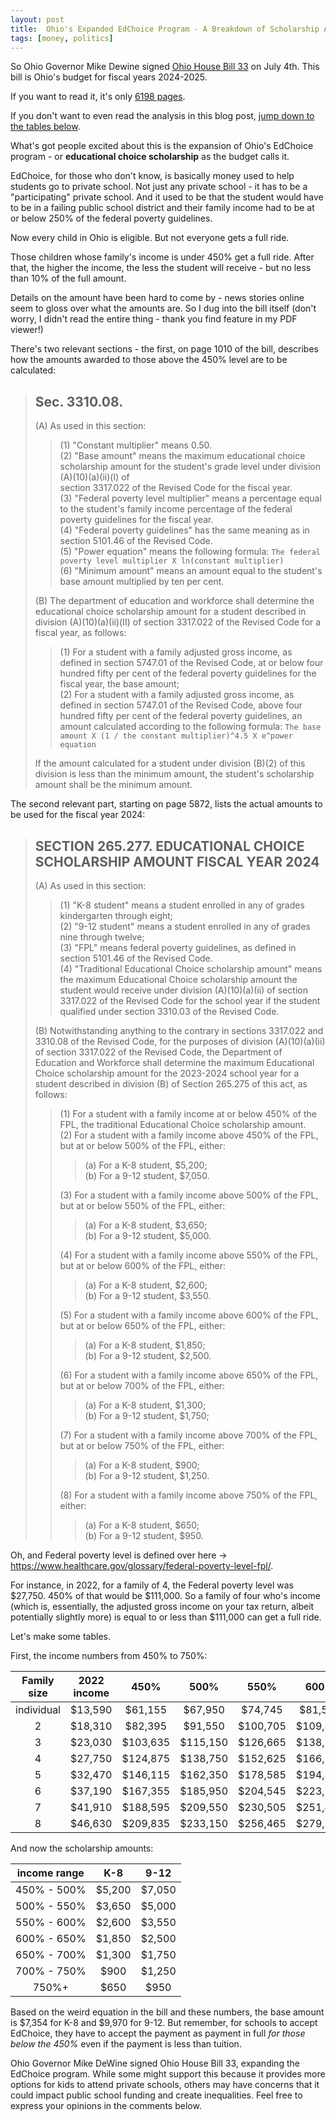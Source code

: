 ```yaml
---
layout: post
title:  Ohio's Expanded EdChoice Program - A Breakdown of Scholarship Amounts for 2024
tags: [money, politics]
---
```


So Ohio Governor Mike Dewine signed [Ohio House Bill 33](https://www.legislature.ohio.gov/legislation/135/hb33) on July 4th. This bill is Ohio's budget for fiscal years 2024-2025.

If you want to read it, it's only [6198 pages](https://search-prod.lis.state.oh.us/solarapi/v1/general_assembly_135/bills/hb33/EN/06/hb33_06_EN?format=pdf).

If you don't want to even read the analysis in this blog post, [jump down to the tables below](#the-tables).

What's got people excited about this is the expansion of Ohio's EdChoice program - or **educational choice scholarship** as the budget calls it.

EdChoice, for those who don't know, is basically money used to help students go to private school. Not just any private school - it has to be a "participating" private school. And it used to be that the student would have to be in a failing public school district and their family income had to be at or below 250% of the federal poverty guidelines.

Now every child in Ohio is eligible. But not everyone gets a full ride.

Those children whose family's income is under 450% get a full ride. After that, the higher the income, the less the student will receive - but no less than 10% of the full amount.

Details on the amount have been hard to come by - news stories online seem to gloss over what the amounts are. So I dug into the bill itself (don't worry, I didn't read the entire thing - thank you find feature in my PDF viewer!)

There's two relevant sections - the first, on page 1010 of the bill, describes how the amounts awarded to those above the 450% level are to be calculated:

> ## Sec. 3310.08.
>
> (A) As used in this section:
> 
> > (1) "Constant multiplier" means 0.50.<br />
> > (2) "Base amount" means the maximum educational choice scholarship amount for the student's grade level under division (A)(10)(a)(ii)(I) of<br />
> > section 3317.022 of the Revised Code for the fiscal year.<br />
> > (3) "Federal poverty level multiplier" means a percentage equal to the student's family income percentage of the federal poverty guidelines for the fiscal year.<br />
> > (4) "Federal poverty guidelines" has the same meaning as in section 5101.46 of the Revised Code.<br />
> > (5) "Power equation" means the following formula: `The federal poverty level multiplier X ln(constant multiplier)`<br />
> > (6) "Minimum amount" means an amount equal to the student's base amount multiplied by ten per cent.<br />
>
> (B) The department of education and workforce shall determine the educational choice scholarship amount for a student described in division (A)(10)(a)(ii)(II) of section 3317.022 of the Revised Code for a fiscal year, as follows:
>
> > (1) For a student with a family adjusted gross income, as defined in section 5747.01 of the Revised Code, at or below four hundred fifty per cent of the federal poverty guidelines for the fiscal year, the base amount;<br />
> > (2) For a student with a family adjusted gross income, as defined in section 5747.01 of the Revised Code, above four hundred fifty per cent of the federal poverty guidelines, an amount calculated according to the following formula: `The base amount X (1 / the constant multiplier)^4.5 X e^power equation`<br />
> 
> If the amount calculated for a student under division (B)(2) of this division is less than the minimum amount, the student's scholarship amount shall be the minimum amount.

The second relevant part, starting on page 5872, lists the actual amounts to be used for the fiscal year 2024:

> ## SECTION 265.277. EDUCATIONAL CHOICE SCHOLARSHIP AMOUNT FISCAL YEAR 2024
> 
> (A) As used in this section:
> 
> > (1) "K-8 student" means a student enrolled in any of grades kindergarten through eight;<br />
> > (2) "9-12 student" means a student enrolled in any of grades nine through twelve;<br />
> > (3) "FPL" means federal poverty guidelines, as defined in section 5101.46 of the Revised Code.<br />
> > (4) "Traditional Educational Choice scholarship amount" means the maximum Educational Choice scholarship amount the student would receive under division (A)(10)(a)(ii) of section 3317.022 of the Revised Code for the school year if the student qualified under section 3310.03 of the Revised Code.<br />
> 
> (B) Notwithstanding anything to the contrary in sections 3317.022 and 3310.08 of the Revised Code, for the purposes of division (A)(10)(a)(ii) of section 3317.022 of the Revised Code, the Department of Education and Workforce shall determine the maximum Educational Choice scholarship amount for the 2023-2024 school year for a student described in division (B) of Section 265.275 of this act, as follows:
> 
> > (1) For a student with a family income at or below 450% of the FPL, the traditional Educational Choice scholarship amount.<br />
> > (2) For a student with a family income above 450% of the FPL, but at or below 500% of the FPL, either:<br />
> >
> > > (a) For a K-8 student, $5,200;<br />
> > > (b) For a 9-12 student, $7,050.
> >
> > (3) For a student with a family income above 500% of the FPL, but at or below 550% of the FPL, either:<br />
> >
> > > (a) For a K-8 student, $3,650;<br />
> > > (b) For a 9-12 student, $5,000.<br />
> >
> > (4) For a student with a family income above 550% of the FPL, but at or below 600% of the FPL, either:<br />
> >
> > > (a) For a K-8 student, $2,600;<br />
> > > (b) For a 9-12 student, $3,550.<br />
> >
> > (5) For a student with a family income above 600% of the FPL, but at or below 650% of the FPL, either:<br />
> > > (a) For a K-8 student, $1,850;<br />
> > > (b) For a 9-12 student, $2,500.<br />
> >
> > (6) For a student with a family income above 650% of the FPL, but at or below 700% of the FPL, either:<br />
> >
> > > (a) For a K-8 student, $1,300;<br />
> > > (b) For a 9-12 student, $1,750;<br />
> >
> > (7) For a student with a family income above 700% of the FPL, but at or below 750% of the FPL, either:<br />
> >
> > > (a) For a K-8 student, $900;<br />
> > > (b) For a 9-12 student, $1,250.<br />
> >
> > (8) For a student with a family income above 750% of the FPL, either:<br />
> >
> > > (a) For a K-8 student, $650;<br />
> > > (b) For a 9-12 student, $950.<br />

Oh, and Federal poverty level is defined over here &rarr; <https://www.healthcare.gov/glossary/federal-poverty-level-fpl/>.

For instance, in 2022, for a family of 4, the Federal poverty level was $27,750. 450% of that would be $111,000. So a family of four who's income (which is, essentially, the adjusted gross income on your tax return, albeit potentially slightly more) is equal to or less than $111,000 can get a full ride.

<span id="the-tables">Let's make some tables.</span>

First, the income numbers from 450% to 750%:

Family size | 2022 income | 450% | 500% | 550% | 600% | 650% | 700% | 750%
:---: | :---: | :---: | :---: | :---: | :---: | :---: | :---: | :---: |
individual | $13,590 | $61,155 | $67,950 | $74,745 | $81,540 | $88,335 | $95,130 | $101,925
2 | $18,310 | $82,395 | $91,550 | $100,705 | $109,860 | $119,015 | $128,170 | $137,325
3 | $23,030 | $103,635 | $115,150 | $126,665 | $138,180 | $149,695 | $161,210 | $172,725
4 | $27,750 | $124,875 | $138,750 | $152,625 | $166,500 | $180,375 | $194,250 | $208,125
5 | $32,470 | $146,115 | $162,350 | $178,585 | $194,820 | $211,055 | $227,290 | $243,525
6 | $37,190 | $167,355 | $185,950 | $204,545 | $223,140 | $241,735 | $260,330 | $278,925
7 | $41,910 | $188,595 | $209,550 | $230,505 | $251,460 | $272,415 | $293,370 | $314,325
8 | $46,630 | $209,835 | $233,150 | $256,465 | $279,780 | $303,095 | $326,410 | $349,725

And now the scholarship amounts:

income range | K-8 | 9-12
:---: | :---: | :---:
450% - 500% | $5,200 | $7,050
500% - 550% | $3,650 | $5,000
550% - 600% | $2,600 | $3,550
600% - 650% | $1,850 | $2,500
650% - 700% | $1,300 | $1,750
700% - 750% | $900 | $1,250
750%+ | $650 | $950

Based on the weird equation in the bill and these numbers, the base amount is $7,354 for K-8 and $9,970 for 9-12. But remember, for schools to accept EdChoice, they have to accept the payment as payment in full *for those below the 450%* even if the payment is less than tuition.

Ohio Governor Mike DeWine signed Ohio House Bill 33, expanding the EdChoice program. While some might support this because it provides more options for kids to attend private schools, others may have concerns that it could impact public school funding and create inequalities. Feel free to express your opinions in the comments below.
